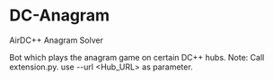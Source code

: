 # DC-Anagram
AirDC++ Anagram Solver

Bot which plays the anagram game on certain DC++ hubs.
Note:
  Call extension.py. use --url <Hub_URL> as parameter.
